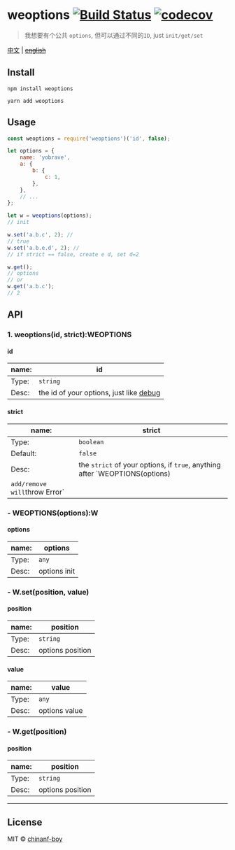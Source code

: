 # weoptions [![Build Status](https://travis-ci.org/chinanf-boy/weoptions.svg?branch=master)](https://travis-ci.org/chinanf-boy/weoptions) [![codecov](https://codecov.io/gh/chinanf-boy/weoptions/badge.svg?branch=master)](https://codecov.io/gh/chinanf-boy/weoptions?branch=master)

> 我想要有个公共 `options`, 但可以通过不同的`ID`, just `init/get/set`

[中文](./readme.md) | ~~[english](./readme.en.md)~~

## Install

```
npm install weoptions
```

```
yarn add weoptions
```

## Usage

```js
const weoptions = require('weoptions')('id', false);

let options = {
	name: 'yobrave',
	a: {
		b: {
			c: 1,
		},
	},
	// ...
};

let w = weoptions(options);
// init

w.set('a.b.c', 2); //
// true
w.set('a.b.e.d', 2); //
// if strict == false, create e d, set d=2

w.get();
// options
// or
w.get('a.b.c');
// 2
```

## API

### 1. weoptions(id, strict):WEOPTIONS

#### id

| name: | id                                                                              |
| ----- | ------------------------------------------------------------------------------- |
| Type: | `string`                                                                        |
| Desc: | the id of your options, just like [debug](https://github.com/visionmedia/debug) |

#### strict

| name:                         | strict                                                                      |
| ----------------------------- | --------------------------------------------------------------------------- |
| Type:                         | `boolean`                                                                   |
| Default:                      | `false`                                                                     |
| Desc:                         | the `strict` of your options, if `true`, anything after `WEOPTIONS(options) |
| `add/remove will`throw Error` |

### - WEOPTIONS(options):W

#### options

| name: | options      |
| ----- | ------------ |
| Type: | `any`        |
| Desc: | options init |

### - W.set(position, value)

#### position

| name: | position         |
| ----- | ---------------- |
| Type: | `string`         |
| Desc: | options position |

#### value

| name: | value         |
| ----- | ------------- |
| Type: | `any`         |
| Desc: | options value |

### - W.get(position)

#### position

| name: | position         |
| ----- | ---------------- |
| Type: | `string`         |
| Desc: | options position |

---

## License

MIT © [chinanf-boy](http://llever.com)
